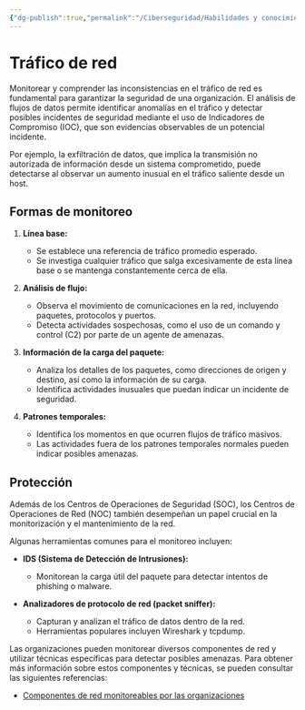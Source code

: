```yaml
---
{"dg-publish":true,"permalink":"/Ciberseguridad/Habilidades y conocimientos básicos/Ciclo de Red/01 Tráfico de redes/"}
---
```


# Tráfico de red

Monitorear y comprender las inconsistencias en el tráfico de red es fundamental para garantizar la seguridad de una organización. El análisis de flujos de datos permite identificar anomalías en el tráfico y detectar posibles incidentes de seguridad mediante el uso de Indicadores de Compromiso (IOC), que son evidencias observables de un potencial incidente.

Por ejemplo, la exfiltración de datos, que implica la transmisión no autorizada de información desde un sistema comprometido, puede detectarse al observar un aumento inusual en el tráfico saliente desde un host.

## Formas de monitoreo

1. **Línea base:**
   - Se establece una referencia de tráfico promedio esperado.
   - Se investiga cualquier tráfico que salga excesivamente de esta línea base o se mantenga constantemente cerca de ella.

2. **Análisis de flujo:**
   - Observa el movimiento de comunicaciones en la red, incluyendo paquetes, protocolos y puertos.
   - Detecta actividades sospechosas, como el uso de un comando y control (C2) por parte de un agente de amenazas.

3. **Información de la carga del paquete:**
   - Analiza los detalles de los paquetes, como direcciones de origen y destino, así como la información de su carga.
   - Identifica actividades inusuales que puedan indicar un incidente de seguridad.

4. **Patrones temporales:**
   - Identifica los momentos en que ocurren flujos de tráfico masivos.
   - Las actividades fuera de los patrones temporales normales pueden indicar posibles amenazas.

## Protección

Además de los Centros de Operaciones de Seguridad (SOC), los Centros de Operaciones de Red (NOC) también desempeñan un papel crucial en la monitorización y el mantenimiento de la red.

Algunas herramientas comunes para el monitoreo incluyen:

- **IDS (Sistema de Detección de Intrusiones):**
  - Monitorean la carga útil del paquete para detectar intentos de phishing o malware.

- **Analizadores de protocolo de red (packet sniffer):**
  - Capturan y analizan el tráfico de datos dentro de la red.
  - Herramientas populares incluyen Wireshark y tcpdump.

Las organizaciones pueden monitorear diversos componentes de red y utilizar técnicas específicas para detectar posibles amenazas. Para obtener más información sobre estos componentes y técnicas, se pueden consultar las siguientes referencias:

- [Componentes de red monitoreables por las organizaciones](https://attack.mitre.org/datasources/DS0029/)
